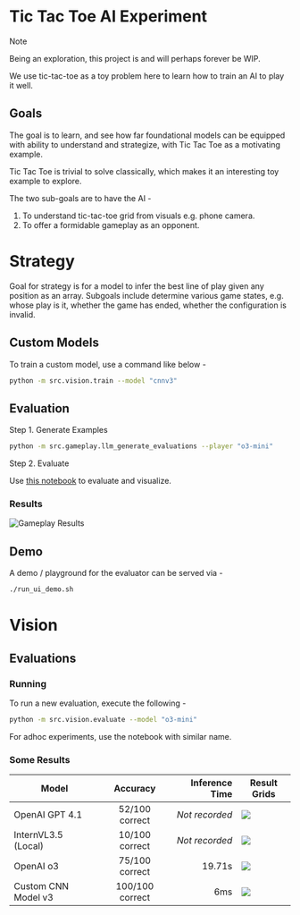 # Tic Tac Toe AI Experiment

>[!NOTE]
> Being an exploration, this project is and will perhaps forever be WIP.

We use tic-tac-toe as a toy problem here to learn how to train an AI to play it well.

## Goals

The goal is to learn, and see how far foundational models can be equipped with ability to understand and strategize, with Tic Tac Toe as a motivating example.

Tic Tac Toe is trivial to solve classically, which makes it an interesting toy example to explore.

The two sub-goals are to have the AI -
1. To understand tic-tac-toe grid from visuals e.g. phone camera.
2. To offer a formidable gameplay as an opponent.

# Strategy

Goal for strategy is for a model to infer the best line of play given any position as an array. Subgoals include determine various game states, e.g. whose play is it, whether the game has ended, whether the configuration is invalid.

## Custom Models

To train a custom model, use a command like below -

```sh
python -m src.vision.train --model "cnnv3"
```

## Evaluation
Step 1. Generate Examples

```sh
python -m src.gameplay.llm_generate_evaluations --player "o3-mini"
```

Step 2. Evaluate

Use [this notebook](./src/notebooks/gameplay_results.ipynb) to evaluate and visualize.

### Results

![Gameplay Results](https://res.cloudinary.com/dzcghojgi/image/upload/v1761737830/157475fc-0694-48b7-8b03-18049964d5f5.png)

## Demo

A demo / playground for the evaluator can be served via -

```sh
./run_ui_demo.sh
```

# Vision

## Evaluations

### Running

To run a new evaluation, execute the following -
```sh
python -m src.vision.evaluate --model "o3-mini"
```

For adhoc experiments, use the notebook with similar name.

### Some Results

| Model               |    Accuracy     | Inference Time | Result Grids                                                                                                                                                                                                                   |
| ------------------- | :-------------: | -------------: | ------------------------------------------------------------------------------------------------------------------------------------------------------------------------------------------------------------------------------ |
| OpenAI GPT 4.1      | 52/100 correct  | _Not recorded_ | [<img src="https://res.cloudinary.com/dzcghojgi/image/upload/w_160/v1761736706/result_grid_20251017_033038_x36wdo.png">](https://res.cloudinary.com/dzcghojgi/image/upload/v1761736706/result_grid_20251017_033038_x36wdo.png) |
| InternVL3.5 (Local) | 10/100 correct  | _Not recorded_ | [<img src="https://res.cloudinary.com/dzcghojgi/image/upload/w_160/v1761736707/result_grid_20251017_034451_rrag5m.png">](https://res.cloudinary.com/dzcghojgi/image/upload/v1761736707/result_grid_20251017_034451_rrag5m.png) |
| OpenAI o3           | 75/100 correct  |         19.71s | [<img src="https://res.cloudinary.com/dzcghojgi/image/upload/w_160/v1761736706/result_grid_20251018_000545_ktcrdv.png">](https://res.cloudinary.com/dzcghojgi/image/upload/v1761736706/result_grid_20251018_000545_ktcrdv.png) |
| Custom CNN Model v3 | 100/100 correct |            6ms | [<img src="https://res.cloudinary.com/dzcghojgi/image/upload/w_160/v1761736707/result_grid_20251022_230449_ifqkg7.png">](https://res.cloudinary.com/dzcghojgi/image/upload/v1761736707/result_grid_20251022_230449_ifqkg7.png) |

